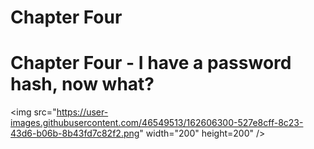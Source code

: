 # Chapter Four 
# Chapter Four - I have a password hash, now what?

<img src="https://user-images.githubusercontent.com/46549513/162606300-527e8cff-8c23-43d6-b06b-8b43fd7c82f2.png" width="200" height=200" />
